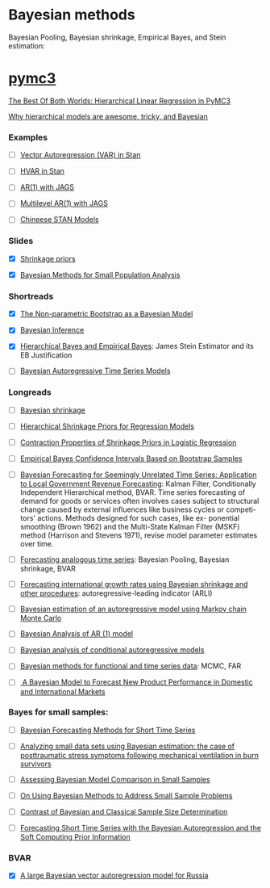 # Bayesian methods

Bayesian Pooling, Bayesian shrinkage, Empirical Bayes, and Stein estimation:

# [pymc3](https://github.com/pymc-devs/pymc3)

[The Best Of Both Worlds: Hierarchical Linear Regression in PyMC3](https://twiecki.github.io/blog/2014/03/17/bayesian-glms-3/)

[Why hierarchical models are awesome, tricky, and Bayesian](https://twiecki.github.io/blog/2017/02/08/bayesian-hierchical-non-centered/)


### Examples

- [ ] [Vector Autoregression (VAR) in Stan](https://groups.google.com/forum/#!topic/stan-users/8RerHVzxjUQ)

- [ ] [HVAR in Stan](https://rpubs.com/jimsavage/hierarchical_var)

- [ ] [AR(1) with JAGS](https://nwfsc-timeseries.github.io/atsa-labs/sec-jags-ar1.html)

- [ ] [Multilevel AR(1) with JAGS](https://stats.stackexchange.com/questions/233645/jags-code-for-multilevel-model-with-ar1-autoregression-does-this-look-okay)

- [ ] [Chineese STAN Models](http://ill-identified.hatenablog.com/entry/2016/02/14/205311)

### Slides

- [x] [Shrinkage priors](http://www.jarad.me/courses/stat615/slides/Hierarchical/Hierarchical1.pdf)


- [x] [Bayesian Methods for Small Population Analysis](https://sites.nationalacademies.org/cs/groups/dbassesite/documents/webpage/dbasse_184766.pdf)




### Shortreads

- [x] [The Non-parametric Bootstrap as a Bayesian Model](http://www.sumsar.net/blog/2015/04/the-non-parametric-bootstrap-as-a-bayesian-model/)

- [x] [Bayesian Inference](http://pages.stat.wisc.edu/~larget/stat302/bayes.pdf)

- [x] [Hierarchical Bayes and Empirical Bayes](https://www2.isye.gatech.edu/~brani/isyebayes/bank/handout8.pdf): James Stein Estimator and its EB Justification


- [ ] [Bayesian Autoregressive Time Series Models](https://www.michaelchughes.com/blog/probability-basics/autoregressive-time-series-models/)

### Longreads

- [ ] [Bayesian shrinkage](https://arxiv.org/pdf/1212.6088.pdf)


- [ ] [Hierarchical Shrinkage Priors for Regression Models](https://projecteuclid.org/download/pdfview_1/euclid.ba/1453211963)

- [ ] [Contraction Properties of Shrinkage Priors in Logistic Regression](https://www4.stat.ncsu.edu/~sghosal/papers/Shrinkage%20Logistic.pdf)




- [ ] [Empirical Bayes Confidence Intervals Based on Bootstrap Samples](https://www.jstor.org/stable/2288778?seq=1#metadata_info_tab_contents)





- [ ] [Bayesian Forecasting for Seemingly Unrelated Time Series: Application to Local Government Revenue Forecasting](https://www.jstor.org/stable/2632644?seq=1#page_scan_tab_contents):
Kalman Filter,  Conditionally Independent Hierarchical method,  BVAR.  Time series forecasting of demand for goods or services
 often involves cases subject to structural change caused
 by external influences like business cycles or competi-
 tors' actions. Methods designed for such cases, like ex-
 ponential smoothing (Brown 1962) and the Multi-State
 Kalman Filter (MSKF) method (Harrison and Stevens
 1971), revise model parameter estimates over time.


- [ ] [Forecasting analogous time series](http://citeseerx.ist.psu.edu/viewdoc/download?doi=10.1.1.519.6011&rep=rep1&type=pdf): Bayesian Pooling, Bayesian shrinkage, BVAR  

- [ ] [Forecasting international growth rates using Bayesian shrinkage and other procedures](https://www.sciencedirect.com/science/article/pii/0304407689900365): autoregressive-leading indicator (ARLI) 


- [ ] [Bayesian estimation of an autoregressive model using Markov chain Monte Carlo](https://www.sciencedirect.com/science/article/pii/0304407695017445)



- [ ] [Bayesian Analysis of AR (1) model](https://arxiv.org/pdf/1611.08747.pdf)

- [ ] [Bayesian analysis of conditional autoregressive models](https://www.ism.ac.jp/editsec/aism/pdf/10463_2010_Article_298.pdf)

- [ ] [Bayesian methods for functional and time series data](https://higherlogicdownload.s3.amazonaws.com/AMSTAT/7328eb46-c57e-49af-8d4f-0460ca4a6a2c/UploadedImages/Kowal.pdf): MCMC, FAR




- [ ] [ A Bayesian Model to Forecast New Product  Performance in Domestic and International  Markets](https://www.jstor.org/stable/pdf/193212.pdf?refreqid=excelsior%3A6ffa4c175c12f924017d227a9b4194eb)



### Bayes for small samples:

- [ ] [Bayesian Forecasting Methods for Short Time Series ](http://allman.rhon.itam.mx/~mendoza/Foresight.pdf)

- [ ] [Analyzing small data sets using Bayesian estimation: the case of posttraumatic stress symptoms following mechanical ventilation in burn survivors](https://www.ncbi.nlm.nih.gov/pmc/articles/PMC4357639/)

- [ ] [Assessing Bayesian Model Comparison in Small Samples](https://www.dallasfed.org/~/media/documents/institute/wpapers/2014/0189.pdf)

- [ ] [On Using Bayesian Methods to Address Small Sample Problems](https://www.tandfonline.com/doi/abs/10.1080/10705511.2016.1186549?src=recsys&journalCode=hsem20)
 
- [ ] [Contrast of Bayesian and Classical Sample Size Determination](https://digitalcommons.wayne.edu/cgi/viewcontent.cgi?article=1982&context=jmasm)

- [ ] [Forecasting Short Time Series with the Bayesian Autoregression and the Soft Computing Prior Information](https://link.springer.com/chapter/10.1007/978-3-319-10765-3_10)


### BVAR

- [x] [A large Bayesian vector autoregression model for Russia ](http://www.cbr.ru/content/document/file/16690/wps_1_e.pdf)


